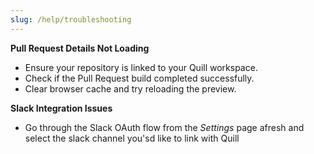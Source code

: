 ```yaml
---
slug: /help/troubleshooting
---
```


**Pull Request Details Not Loading**

- Ensure your repository is linked to your Quill workspace.
- Check if the Pull Request build completed successfully.
- Clear browser cache and try reloading the preview.

**Slack Integration Issues**

- Go through the Slack OAuth flow from the _Settings_ page afresh and select the slack channel you'sd like
  to link with Quill
